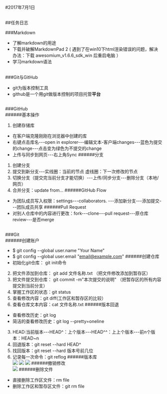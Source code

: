 #2017年7月1日  
##  
##任务日志  

###Markdown  
* 了解markdown的用途
* 下载并破解MarkdownPad 2   ( 遇到了在win10下html渲染错误的问题，解决办法：下载 awesomium_v1.6.6_sdk_win 后重启电脑 ）
* 学习markdown语法  
##  
###Git与GitHub  
* git为版本控制工具
* github是一个用git做版本控制的项目托管**平台**
##  
###GitHub  
######基本操作  
1. 创建存储库
* 在客户端克隆刚刚在浏览器中创建的库
* 右键点击库名---open in explorer---编辑文本-客户端changes---蓝色为提交的change---点击变为绿色为不提交的change
* 上传与同步到网页---右上角Sync
######分支  
1. 创建分支
2. 提交到新分支---实线圈：当前的节点 虚线圈：下一次修改的节点
3. 切换分支（提交完当前分支才能切换）---上传/同步分支---删除分支（本地/网页）
4. 合并分支：update from...
######GitHub Flow  
* 为团队成员写入权限：settings---collaborators.  ---添加新分支---添加提交---团队成员共享
######Pull Request  
* 对别人仓库中的内容进行更改：fork---clone---pull request---原仓库review---是否merge
##  
###Git  
######创建账户  
* $ git config --global user.name "Your Name"
* $ git config --global user.email "email@example.com"
######创建仓库  
* 初始化git仓库： git init命令
2. 把文件添加到仓库： git add 文件名称.txt  （把文件修改添加到暂存区）
3. 把文件提交到仓库： git commit -m"本次提交的说明"  （把暂存区的所有内容提交到当前分支）
4. 掌握工作区的状态：git status
5. 查看修改内容：git diff(工作区和暂存区的比较）
6. 查看仓库文本内容：cat 文件名称.txt
######版本回退  
* 查看修改历史：git log 
* 简洁的查看修改历史：git log --pretty=oneline 
3. HEAD:当前版本---HEAD^：上个版本---HEAD^^：上上个版本---前n个版本：HEAD~n
4. 回退版本：git reset --hard HEAD^
5. 找回版本：git reset --hard 版本号前几位
6. 记录每一次命令：git reflog
######版本库  
![]()![](http://i.imgur.com/d6x9BrL.jpg)
![](http://i.imgur.com/uegK5G3.jpg)
![](http://i.imgur.com/ioj2n5A.jpg)
######撤销修改  
![](http://i.imgur.com/gVVaTru.png)
######删除文件  
* 直接删除工作区文件：rm file
* 删除工作区和暂存区文件：git rm file




